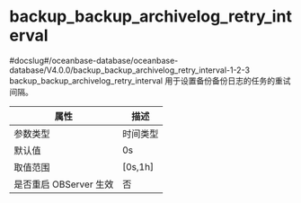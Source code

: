 backup_backup_archivelog_retry_interval 
============================================================
#docslug#/oceanbase-database/oceanbase-database/V4.0.0/backup_backup_archivelog_retry_interval-1-2-3
backup_backup_archivelog_retry_interval 用于设置备份备份日志的任务的重试间隔。


|        属性        |    描述     |
|------------------|-----------|
| 参数类型             | 时间类型      |
| 默认值              | 0s        |
| 取值范围             | \[0s,1h\] |
| 是否重启 OBServer 生效 | 否         |


